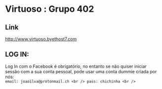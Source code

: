 # Virtuoso : Grupo 402
## Link
http://www.virtuoso.byethost7.com
## LOG IN:
 Log In com o Facebook é obrigatório, no entanto se não quiser iniciar sessão com a sua conta pessoal, pode usar uma conta dummie criada por nós: <br />
 	```
	email: joaoilva@protonmail.ch <br />
	 pass: chichinha <br />
	```
